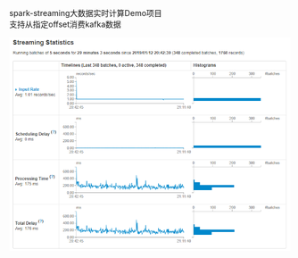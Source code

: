 
spark-streaming大数据实时计算Demo项目<br>
支持从指定offset消费kafka数据

![image](https://github.com/VincentHu01/bigdata-realtime/blob/master/src/main/resources/static/png/spark-snapshot.png)


